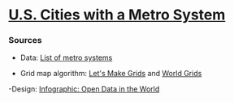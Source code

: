 # [U.S. Cities with a Metro System](https://zhenmao.github.io/us-metro-systems/)

### Sources

- Data: [List of metro systems](https://en.wikipedia.org/wiki/List_of_metro_systems)

- Grid map algorithm: [Let's Make Grids](https://observablehq.com/@neocartocnrs/grids) and [World Grids](https://observablehq.com/@neocartocnrs/world-grids)

-Design: [Infographic: Open Data in the World](https://www.behance.net/gallery/7758865/Visual-Exploration_2-Infographics)
